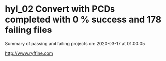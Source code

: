 # hyl_02 Convert with PCDs completed with 0 % success and 178 failing files

Summary of passing and failing projects on: 2020-03-17 at 01:00:05

http://www.ryffine.com
